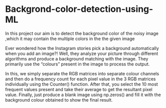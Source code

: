 # Backgrond-color-detection-using-ML

In this project our aim is to detect the background color of the noisy image ,which it may contain the multiple colors in the the given image

Ever wondered how the Instagram stories pick a background automatically when you add an image?! Well, they analyze your picture through 
different algorithms and produce a background matching with the image. They primarily use the “colours” present in the image to process 
the output.

In this, we simply separate the RGB matrices into separate colour channels and then do a frequency count for each pixel value in the 
3 RGB matrices individually using the Counter() function. After that, you select the 10 most frequent values present and take their average
to get the resultant pixel value. Finally, just produce a blank image using np.zeros() and fill it with the background colour obtained 
to show the final result.

